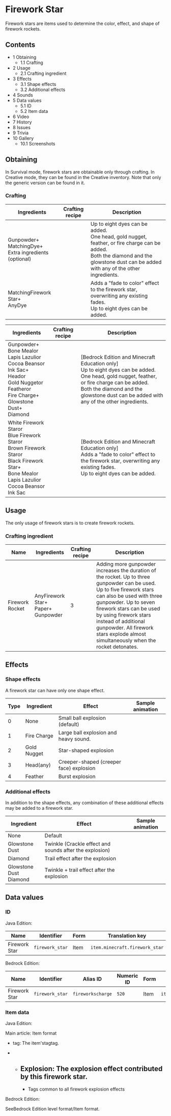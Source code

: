 # Firework Star
Firework stars are items used to determine the color, effect, and shape of firework rockets.

## Contents
- 1 Obtaining
	- 1.1 Crafting
- 2 Usage
	- 2.1 Crafting ingredient
- 3 Effects
	- 3.1 Shape effects
	- 3.2 Additional effects
- 4 Sounds
- 5 Data values
	- 5.1 ID
	- 5.2 Item data
- 6 Video
- 7 History
- 8 Issues
- 9 Trivia
- 10 Gallery
	- 10.1 Screenshots

## Obtaining
In Survival mode, firework stars are obtainable only through crafting. In Creative mode, they can be found in the Creative inventory. Note that only the generic version can be found in it.

### Crafting
| Ingredients                                                  | Crafting recipe | Description                                                                                                                                                                                 |
|--------------------------------------------------------------|-----------------|---------------------------------------------------------------------------------------------------------------------------------------------------------------------------------------------|
| Gunpowder+<br/>MatchingDye+<br/>Extra ingredients (optional) |                 | Up to eight dyes can be added.<br/>One head, gold nugget, feather, or fire charge can be added.<br/>Both the diamond and the glowstone dust can be added with any of the other ingredients. |
| MatchingFirework Star+<br/>AnyDye                            |                 | Adds a "fade to color" effect to the firework star, overwriting any existing fades.<br/>Up to eight dyes can be added.                                                                      |

| Ingredients                                                                                                                                                              | Crafting recipe | Description                                                                                                                                                                                                                                      |
|--------------------------------------------------------------------------------------------------------------------------------------------------------------------------|-----------------|--------------------------------------------------------------------------------------------------------------------------------------------------------------------------------------------------------------------------------------------------|
| Gunpowder+<br/>Bone Mealor<br/>Lapis Lazulior<br/>Cocoa Beansor<br/>Ink Sac+<br/>Heador<br/>Gold Nuggetor<br/>Featheror<br/>Fire Charge+<br/>Glowstone Dust+<br/>Diamond |                 | ‌[Bedrock Edition and Minecraft Education  only]<br/>Up to eight dyes can be added.<br/>One head, gold nugget, feather, or fire charge can be added.<br/>Both the diamond and the glowstone dust can be added with any of the other ingredients. |
| White Firework Staror<br/>Blue Firework Staror<br/>Brown Firework Staror<br/>Black Firework Star+<br/>Bone Mealor<br/>Lapis Lazulior<br/>Cocoa Beansor<br/>Ink Sac       |                 | ‌[Bedrock Edition and Minecraft Education  only]<br/>Adds a "fade to color" effect to the firework star, overwriting any existing fades.<br/>Up to eight dyes can be added.                                                                      |

## Usage
The only usage of firework stars is to create firework rockets.

### Crafting ingredient
| Name            | Ingredients                                | Crafting recipe | Description                                                                                                                                                                                                                                                                                                                                 |
|-----------------|--------------------------------------------|-----------------|---------------------------------------------------------------------------------------------------------------------------------------------------------------------------------------------------------------------------------------------------------------------------------------------------------------------------------------------|
| Firework Rocket | AnyFirework Star+<br/>Paper+<br/>Gunpowder | 3               | Adding more gunpowder increases the duration of the rocket. Up to three gunpowder can be used. Up to five firework stars can also be used with three gunpowder. Up to seven firework stars can be used by using firework stars instead of additional gunpowder. All firework stars explode almost simultaneously when the rocket detonates. |

## Effects
### Shape effects
A firework star can have only one shape effect.

| Type | Ingredient  | Effect                                  | Sample animation |
|------|-------------|-----------------------------------------|------------------|
| 0    | None        | Small ball explosion (default)          |                  |
| 1    | Fire Charge | Large ball explosion and heavy sound.   |                  |
| 2    | Gold Nugget | Star-shaped explosion                   |                  |
| 3    | Head(any)   | Creeper-shaped (creeper face) explosion |                  |
| 4    | Feather     | Burst explosion                         |                  |

### Additional effects
In addition to the shape effects, any combination of these additional effects may be added to a firework star.

| Ingredient                 | Effect                                                  | Sample animation |
|----------------------------|---------------------------------------------------------|------------------|
| None                       | Default                                                 |                  |
| Glowstone Dust             | Twinkle (Crackle effect and sounds after the explosion) |                  |
| Diamond                    | Trail effect after the explosion                        |                  |
| Glowstone Dust<br/>Diamond | Twinkle + trail effect after the explosion              |                  |

## Data values
### ID
Java Edition:

| Name          | Identifier      | Form | Translation key                |
|---------------|-----------------|------|--------------------------------|
| Firework Star | `firework_star` | Item | `item.minecraft.firework_star` |

Bedrock Edition:

| Name          | Identifier      | Alias ID          | Numeric ID | Form | Translation key             |
|---------------|-----------------|-------------------|------------|------|-----------------------------|
| Firework Star | `firework_star` | `fireworkscharge` | `520`      | Item | `item.fireworksCharge.name` |

### Item data
Java Edition:

Main article: Item format
- tag: The item'stagtag.

- 
	- Explosion: The explosion effect contributed by this firework star.
		- 
		- Tags common to all firework explosion effects

Bedrock Edition:

SeeBedrock Edition level format/Item format.
